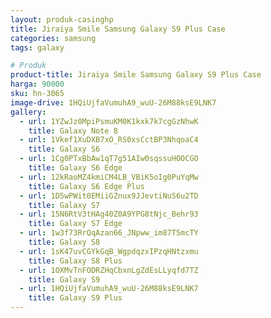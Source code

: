 ```yaml
---
layout: produk-casinghp
title: Jiraiya Smile Samsung Galaxy S9 Plus Case
categories: samsung
tags: galaxy

# Produk
product-title: Jiraiya Smile Samsung Galaxy S9 Plus Case
harga: 90000
sku: hn-3065
image-drive: 1HQiUjfaVumuhA9_wuU-26M88ksE9LNK7
gallery:
  - url: 1YZwJz0MpiPsmuKM0K1kxk7k7cgGzNhwK
    title: Galaxy Note 8
  - url: 1Vkef1XuDXB7xO_RS0xsCctBP3NhqoaC4
    title: Galaxy S6
  - url: 1Cg0PTxBbAw1qT7g51AIw0sqssuHOOCGO
    title: Galaxy S6 Edge
  - url: 12kRaoMZ4kmiCM4LB_VBiK5oIg0PuYqMw
    title: Galaxy S6 Edge Plus
  - url: 1D5wPWit0EMiiGZnux9JJevtiNuS6u2TD
    title: Galaxy S7
  - url: 15N6RtV3tHAg40Z0A9YPG8tNjc_Behr93
    title: Galaxy S7 Edge
  - url: 1w3f73RrQqAzan66_JNpww_im87T5mcTY
    title: Galaxy S8
  - url: 1sK47uvCGYkGqB_WgpdqzxIPzqHNtzxmu
    title: Galaxy S8 Plus
  - url: 1OXMvTnFODRZHqCbxnLgZdEsLLyqfd7TZ
    title: Galaxy S9
  - url: 1HQiUjfaVumuhA9_wuU-26M88ksE9LNK7
    title: Galaxy S9 Plus
---
```

